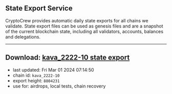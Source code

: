 ## State Export Service
CryptoCrew provides automatic daily state exports for all chains we validate. State export files can be used as genesis files and are a snapshot of the current blockchain state, including all validators, accounts, balances and delegations.

---
**Download: [kava_2222-10 state export](https://dl-eu2.ccvalidators.com/SERVICE/kava/kava_2222-10_export_8804231.json)**
---

- last updated: Fri Mar 01 2024 07:14:50
- chain id: `kava_2222-10`
- export height: `8804231`
- use for: airdrops, local tests, chain recovery
